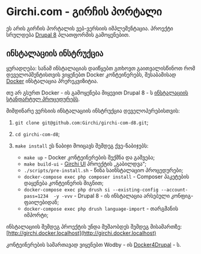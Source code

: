 # Girchi.com - გირჩის პორტალი

ეს არის გირჩის პორტალის ვებ-ვერსიის იმპლემენტაცია. პროექტი სრულდება [Drupal 8](https://www.drupal.org/) პლათფორმის გამოყენებით.


## ინსტალაციის ინსტრუქცია

ყურადღება: სანამ ინსტალაციას დაიწყებთ გთხოვთ გაითვალისწინოთ რომ დეველოპმენტისთვის ვიყენებთ Docker კონტეინერებს, შესაბამისად [Docker](https://www.docker.com/) ინსტალაცია პრერეკვიზიტია. 

თუ არ გსურთ Docker - ის გამოყენება მიყევით Drupal 8 - ს [ინსტალაციის სტანდარტულ პროცედურებს](https://www.drupal.org/docs/8/install).

მიმდინარე ვერსიის ინსტალაციის ინსტრუქცია დეველოპერებისთვის: 

1. `git clone git@github.com:Girchi/girchi-com-d8.git`;
1. `cd girchi-com-d8`;
1. `make install` ეს ნაბიჯი მოიცავს შემდეგ ქვე-ნაბიჯებს:

    - `make up` - Docker კონტეინერების შექმნა და გაშვება;
    - `make build-ui` - [Girchi UI](https://github.com/Girchi/girchi-com-ui) პროექტის „გაბილდვა“;
    - `./scripts/pre-install.sh` - წინა საინსტალაციო პროცედურები;
    - `docker-compose exec php composer install` - Composer პაკეტების დაყენება კონტეინერის შიგნით;
    - `docker-compose exec php drush si --existing-config --account-pass=1234  -y -vvv` - Drupal 8 - ის ინსტალაცია არსებული კონფიგ-ფაილებიდან;
    - `docker-compose exec php drush language-import` - თარგმანის იმპორტი;

ინსტალაციის შემდეგ პროექტის უნდა მუშაობდეს შემდეგ მისამართზე: [http://girchi.docker.localhost](http://girchi.docker.localhost)

კონტეინერების სამართავად ვიყენებთ Wodby - ის [Docker4Drupal](https://github.com/wodby/docker4drupal) - ს.

